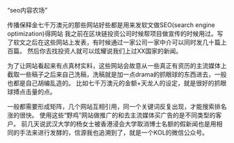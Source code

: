 “seo内容农场”

传播保释金七千万澳元的那些网站好些都是用来发软文做SEO(search engine optimization)得网站
我之前在区块链投资公司时候帮项目做宣传的时候用过。写了软文之后在这些网站上发表，有时候通过一家公司一家中介可以同时发几十篇上百篇。
然后你去找投资人就可以炫耀说我们上过XX国家的新闻。


为了让网站看起来有点真材实料，这些网站会故意从一些真正有资历的主流媒体上截取一些稿子之后来自己洗稿，洗稿就是加一点drama的抓眼球的东西进去，一般也都是自己胡编乱造的。
比如七千万澳元的金额+天龙人的设定，就是很好的抓眼球搏点击量的点。

一般都需要形成矩阵，几个网站互相引用，同一个关键词反复出现，才能搜索排名涨的很快。
使用这些“野鸡”网站做推广的和去主流媒体买广告的是不同类型的客户。
前几天说武汉大学的杨女士被香港浸会大学取消博士名额的假新闻也是用相同的手法来进行发酵的，信源我也追溯到了，就是一个KOL的微信公众号。
